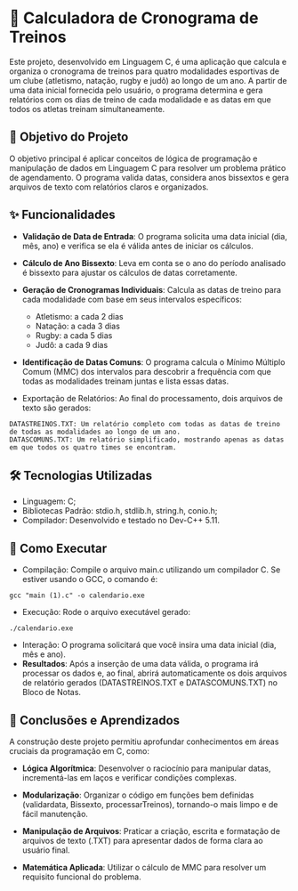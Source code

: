 # 📅 Calculadora de Cronograma de Treinos
Este projeto, desenvolvido em Linguagem C, é uma aplicação que calcula e organiza o cronograma de treinos para quatro modalidades esportivas de um clube (atletismo, natação, rugby e judô) ao longo de um ano.  A partir de uma data inicial fornecida pelo usuário, o programa determina e gera relatórios com os dias de treino de cada modalidade e as datas em que todos os atletas treinam simultaneamente. 

## 🎯 Objetivo do Projeto
O objetivo principal é aplicar conceitos de lógica de programação e manipulação de dados em Linguagem C para resolver um problema prático de agendamento.  O programa valida datas, considera anos bissextos e gera arquivos de texto com relatórios claros e organizados. 

## ✨ Funcionalidades
- **Validação de Data de Entrada**: O programa solicita uma data inicial (dia, mês, ano) e verifica se ela é válida antes de iniciar os cálculos. 
- **Cálculo de Ano Bissexto**: Leva em conta se o ano do período analisado é bissexto para ajustar os cálculos de datas corretamente. 
- **Geração de Cronogramas Individuais**: Calcula as datas de treino para cada modalidade com base em seus intervalos específicos: 
  - Atletismo: a cada 2 dias
  - Natação: a cada 3 dias
  - Rugby: a cada 5 dias
  - Judô: a cada 9 dias
- **Identificação de Datas Comuns**: O programa calcula o Mínimo Múltiplo Comum (MMC) dos intervalos para descobrir a frequência com que todas as modalidades treinam juntas e lista essas datas. 

 - Exportação de Relatórios: Ao final do processamento, dois arquivos de texto são gerados: 
```
DATASTREINOS.TXT: Um relatório completo com todas as datas de treino de todas as modalidades ao longo de um ano. 
DATASCOMUNS.TXT: Um relatório simplificado, mostrando apenas as datas em que todos os quatro times se encontram. 
```
## 🛠️ Tecnologias Utilizadas
- Linguagem: C;
- Bibliotecas Padrão: stdio.h, stdlib.h, string.h, conio.h;
- Compilador: Desenvolvido e testado no Dev-C++ 5.11.

## 🚀 Como Executar
- Compilação: Compile o arquivo main.c utilizando um compilador C. Se estiver usando o GCC, o comando é:
```
gcc "main (1).c" -o calendario.exe
```
- Execução: Rode o arquivo executável gerado: 
```
./calendario.exe
```
- Interação: O programa solicitará que você insira uma data inicial (dia, mês e ano).
- **Resultados**: Após a inserção de uma data válida, o programa irá processar os dados e, ao final, abrirá automaticamente os dois arquivos de relatório gerados (DATASTREINOS.TXT e DATASCOMUNS.TXT) no Bloco de Notas.

## 🧠 Conclusões e Aprendizados
A construção deste projeto permitiu aprofundar conhecimentos em áreas cruciais da programação em C, como:

- **Lógica Algorítmica**: Desenvolver o raciocínio para manipular datas, incrementá-las em laços e verificar condições complexas.

- **Modularização**: Organizar o código em funções bem definidas (validardata, Bissexto, processarTreinos), tornando-o mais limpo e de fácil manutenção.

- **Manipulação de Arquivos**: Praticar a criação, escrita e formatação de arquivos de texto (.TXT) para apresentar dados de forma clara ao usuário final.

- **Matemática Aplicada**: Utilizar o cálculo de MMC para resolver um requisito funcional do problema.
